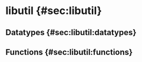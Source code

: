 # libutil {#sec:libutil}

<!--
    Might not get this big, but its here for DRYness
-->

## Datatypes {#sec:libutil:datatypes}

## Functions {#sec:libutil:functions}


